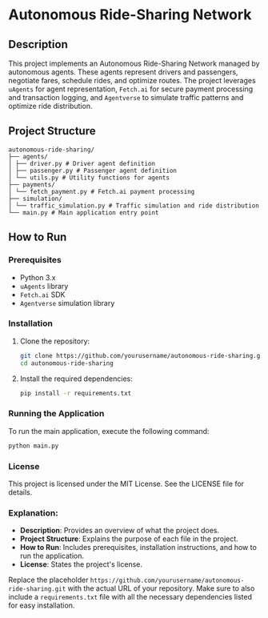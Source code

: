 # Autonomous Ride-Sharing Network

## Description
This project implements an Autonomous Ride-Sharing Network managed by autonomous agents. These agents represent drivers and passengers, negotiate fares, schedule rides, and optimize routes. The project leverages `uAgents` for agent representation, `Fetch.ai` for secure payment processing and transaction logging, and `Agentverse` to simulate traffic patterns and optimize ride distribution.

## Project Structure

   ```
autonomous-ride-sharing/
├── agents/
│ ├── driver.py # Driver agent definition
│ ├── passenger.py # Passenger agent definition
│ └── utils.py # Utility functions for agents
├── payments/
│ └── fetch_payment.py # Fetch.ai payment processing
├── simulation/
│ └── traffic_simulation.py # Traffic simulation and ride distribution
└── main.py # Main application entry point
   ```


## How to Run

### Prerequisites
- Python 3.x
- `uAgents` library
- `Fetch.ai` SDK
- `Agentverse` simulation library

### Installation

1. Clone the repository:
    ```sh
    git clone https://github.com/yourusername/autonomous-ride-sharing.git
    cd autonomous-ride-sharing
    ```

2. Install the required dependencies:
    ```sh
    pip install -r requirements.txt
    ```

### Running the Application

To run the main application, execute the following command:
```sh
python main.py
```
### License

This project is licensed under the MIT License. See the LICENSE file for details.

### Explanation:

- **Description**: Provides an overview of what the project does.
- **Project Structure**: Explains the purpose of each file in the project.
- **How to Run**: Includes prerequisites, installation instructions, and how to run the application.
- **License**: States the project's license.

Replace the placeholder `https://github.com/yourusername/autonomous-ride-sharing.git` with the actual URL of your repository. Make sure to also include a `requirements.txt` file with all the necessary dependencies listed for easy installation.
